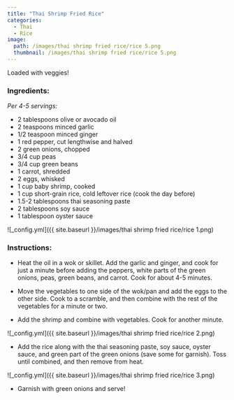 ```yaml
---
title: "Thai Shrimp Fried Rice"
categories:
  - Thai
  - Rice
image:
  path: /images/thai shrimp fried rice/rice 5.png
  thumbnail: /images/thai shrimp fried rice/rice 5.png
---
```


Loaded with veggies!

### Ingredients:

_Per 4-5 servings:_

* 2 tablespoons olive or avocado oil
* 2 teaspoons minced garlic
* 1/2 teaspoon minced ginger
* 1 red pepper, cut lengthwise and halved
* 2 green onions, chopped
* 3/4 cup peas
* 3/4 cup green beans
* 1 carrot, shredded
* 2 eggs, whisked
* 1 cup baby shrimp, cooked
* 1 cup short-grain rice, cold leftover rice (cook the day before)
* 1.5-2 tablespoons thai seasoning paste
* 2 tablespoons soy sauce
* 1 tablespoon oyster sauce

![_config.yml]({{ site.baseurl }}/images/thai shrimp fried rice/rice 1.png)

### Instructions:

* Heat the oil in a wok or skillet. Add the garlic and ginger, and cook for just a minute before adding the peppers, white parts of the green onions, peas, green beans, and carrot. Cook for about 4-5 minutes.

* Move the vegetables to one side of the wok/pan and add the eggs to the other side. Cook to a scramble, and then combine with the rest of the vegetables for a minute or two.

* Add the shrimp and combine with vegetables. Cook for another minute.

![_config.yml]({{ site.baseurl }}/images/thai shrimp fried rice/rice 2.png)

* Add the rice along with the thai seasoning paste, soy sauce, oyster sauce, and green part of the green onions (save some for garnish). Toss until combined, and then remove from heat. 

![_config.yml]({{ site.baseurl }}/images/thai shrimp fried rice/rice 3.png)

* Garnish with green onions and serve!
